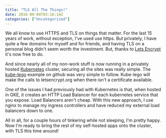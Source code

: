 ```yaml
---
title: "TLS All The Things!"
date: 2016-09-04T03:16:14Z
categories: ["Uncategorized"]
---
```


We all know to use HTTPS and TLS on things that matter. For the last 15 years of work, without exception, I've used use https. But privately, I have quite a few domains for myself and for friends, and having TLS on a personal blog didn't seem worth the investment. But, thanks to [Lets Encrypt](https://letsencrypt.org/) it's now free to do.

And since nearly all of my non-work stuff is now running in a privately hosted [Kubernetes](http://kubernetes.io/) cluster, securing all the sites was really simple. The [kube-lego](https://github.com/jetstack/kube-lego/tree/master/examples/nginx) example on github was very simple to follow. Kube-lego will make the calls to letsencrypt.org when there isn't a certificate available.

One of the issues I had previously had with Kubernetes is that, when hosted in GKE, it creates an HTTP Load Balancer for each kubernetes service that you expose. Load Balancers aren't cheap. With this new approach, I use nginx to manage my ingress controllers and have reduced my external load balancers down to one.

All in all, for a couple hours of tinkering while not sleeping, I'm pretty happy. Now I'm ready to bring the rest of my self-hosted apps onto the cluster, with TLS this time around!
